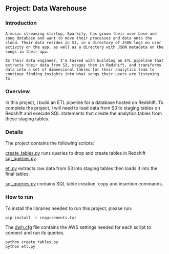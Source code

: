 ## Project: Data Warehouse
### Introduction
    A music streaming startup, Sparkify, has grown their user base and song database and want to move their processes and data onto the cloud. Their data resides in S3, in a directory of JSON logs on user activity on the app, as well as a directory with JSON metadata on the songs in their app.

    As their data engineer, I'm tasked with building an ETL pipeline that extracts their data from S3, stages them in Redshift, and transforms data into a set of dimensional tables for their analytics team to continue finding insights into what songs their users are listening to.
### Overview

In this project, I build an ETL pipeline for a database hosted on Redshift. To complete the project, I will need to load data from S3 to staging tables on Redshift and execute SQL statements that create the analytics tables from these staging tables. 

### Details

The project contains the following scripts:

[create_tables.py](create_tables.py) runs queries to drop and create tables in Redshift [sql_queries.py](sql_queries.py).

[etl.py](etl.py) extracts raw data from S3 into staging tables then loads it into the final tables.

[sql_queries.py](sql_queries.py) contains SQL table creation, copy and insertion commands.


### How to run

To install the libraries needed to run this project, please run:

```commandline
pip install -r requirements.txt
```

The [dwh.cfg](dwh.cfg) file contains the AWS settings needed for each script to connect and run its queries.

```commandline
python create_tables.py
python etl.py
```

